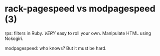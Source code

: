 # rack-pagespeed vs modpagespeed (3)

rps: filters in Ruby. *VERY* easy to roll your own. Manipulate HTML using Nokogiri.

modpagespeed: who knows? But it must be hard.